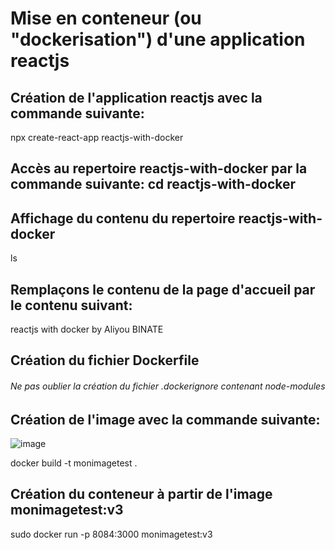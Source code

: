 # Mise en conteneur (ou "dockerisation") d'une application reactjs

## Création de l'application reactjs avec la commande suivante:
npx create-react-app reactjs-with-docker
## Accès au repertoire reactjs-with-docker par la commande suivante: cd reactjs-with-docker
## Affichage du contenu du repertoire reactjs-with-docker
ls

## Remplaçons le contenu de la page d'accueil par le contenu suivant:
reactjs with docker by Aliyou BINATE

## Création du fichier Dockerfile
###### Ne pas oublier la création du fichier .dockerignore contenant node-modules

## Création de l'image avec la commande suivante: 
![image](https://github.com/Aliyoub/reactjs-with-docker/assets/25158336/1961f6e6-e75c-4d79-b326-5e9aa1bab862)


docker build -t monimagetest .

## Création du conteneur à partir de l'image monimagetest:v3
sudo docker run -p 8084:3000 monimagetest:v3


